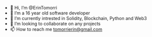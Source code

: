- 👋 Hi, I’m @ErinTomorri
- 👀 I’m a 16 year old software developer
- 🌱 I’m currently intrested in Solidity, Blockchain, Python and Web3
- 💞️ I’m looking to collaborate on any projects
- 📫 How to reach me tomorrierin@gmail.com

<!---
ErinTomorri/ErinTomorri is a ✨ special ✨ repository because its `README.md` (this file) appears on your GitHub profile.
You can click the Preview link to take a look at your changes.
--->
